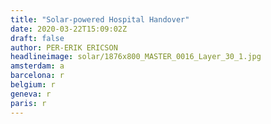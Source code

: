```yaml
---
title: "Solar-powered Hospital Handover"
date: 2020-03-22T15:09:02Z
draft: false
author: PER-ERIK ERICSON 
headlineimage: solar/1876x800_MASTER_0016_Layer_30_1.jpg
amsterdam: a
barcelona: r
belgium: r
geneva: r
paris: r
---
```

